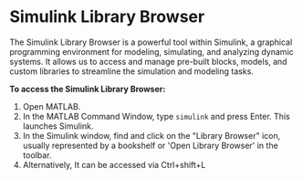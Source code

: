 # Simulink Library Browser

The Simulink Library Browser is a powerful tool within Simulink, a graphical programming environment for modeling, simulating, and analyzing dynamic systems. It allows us to access and manage pre-built blocks, models, and custom libraries to streamline the simulation and modeling tasks.

**To access the Simulink Library Browser:**

1. Open MATLAB.
2. In the MATLAB Command Window, type `simulink` and press Enter. This launches Simulink.
3. In the Simulink window, find and click on the "Library Browser" icon, usually represented by a bookshelf or 'Open Library Browser' in the toolbar.
4. Alternatively, It can be accessed via Ctrl+shift+L